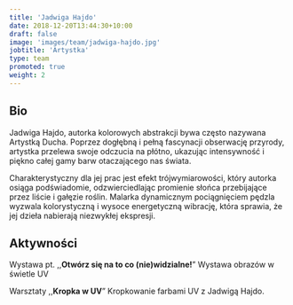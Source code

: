 ```yaml
---
title: 'Jadwiga Hajdo'
date: 2018-12-20T13:44:30+10:00
draft: false
image: 'images/team/jadwiga-hajdo.jpg'
jobtitle: 'Artystka'
type: team
promoted: true
weight: 2
---
```


## Bio

Jadwiga Hajdo, autorka kolorowych abstrakcji bywa często nazywana Artystką Ducha. Poprzez dogłębną i pełną fascynacji obserwację przyrody, artystka przelewa swoje odczucia na płótno, ukazując intensywność i piękno całej gamy barw otaczającego nas świata.

Charakterystyczny dla jej prac jest efekt trójwymiarowości, który autorka osiąga podświadomie, odzwierciedlając promienie słońca przebijające przez liście i gałęzie roślin. Malarka dynamicznym pociągnięciem pędzla wyzwala kolorystyczną i wysoce energetyczną wibrację, która sprawia, że jej dzieła nabierają niezwykłej ekspresji.

## Aktywności

Wystawa pt. ,,**Otwórz się na to co (nie)widzialne!**”
Wystawa obrazów w świetle UV  

Warsztaty ,,**Kropka w UV**” 
Kropkowanie farbami UV z Jadwigą Hajdo.
 
